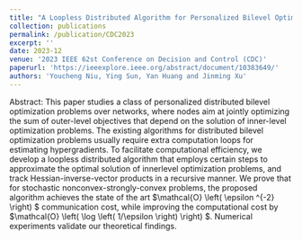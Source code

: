 ```yaml
---
title: "A Loopless Distributed Algorithm for Personalized Bilevel Optimization"
collection: publications
permalink: /publication/CDC2023
excerpt: ''
date: 2023-12
venue: '2023 IEEE 62st Conference on Decision and Control (CDC)'
paperurl: 'https://ieeexplore.ieee.org/abstract/document/10383649/'
authors: 'Youcheng Niu, Ying Sun, Yan Huang and Jinming Xu'
---
```


Abstract: This paper studies a class of personalized distributed bilevel optimization problems over networks, where nodes aim at jointly optimizing the sum of outer-level objectives that depend on the solution of inner-level optimization problems. The existing algorithms for distributed bilevel optimization problems usually require extra computation loops for estimating hypergradients. To facilitate computational efficiency, we develop a loopless distributed algorithm that employs certain steps to approximate the optimal solution of innerlevel optimization problems, and track Hessian-inverse-vector products in a recursive manner. We prove that for stochastic nonconvex-strongly-convex problems, the proposed algorithm achieves the state of the art $\mathcal{O} \left( \epsilon ^{-2} \right) $ communication cost, while improving the computational cost by $\mathcal{O} \left( \log \left( 1/\epsilon \right) \right) $. Numerical experiments validate our theoretical findings.